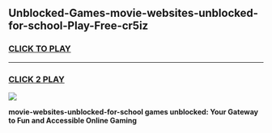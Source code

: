 
## Unblocked-Games-movie-websites-unblocked-for-school-Play-Free-cr5iz
<h3>
<a href="https://premium76.site?title=movie-websites-unblocked-for-school&ref=19M">CLICK TO PLAY</a></h3>
<hr>

<h3>
<a href="https://premium76.site?title=movie-websites-unblocked-for-school&ref=19M">CLICK 2 PLAY</a>
  
</h3>

<a href="https://premium76.site?title=movie-websites-unblocked-for-school&ref=19M"><img src="https://clearcache.store/games.png"></a>


**movie-websites-unblocked-for-school games unblocked: Your Gateway to Fun and Accessible Online Gaming**
